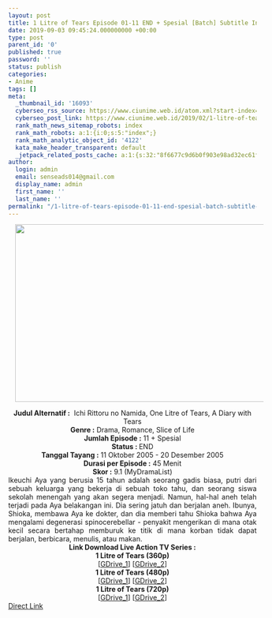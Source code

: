 ```yaml
---
layout: post
title: 1 Litre of Tears Episode 01-11 END + Spesial [Batch] Subtitle Indonesia
date: 2019-09-03 09:45:24.000000000 +00:00
type: post
parent_id: '0'
published: true
password: ''
status: publish
categories:
- Anime
tags: []
meta:
  _thumbnail_id: '16093'
  cyberseo_rss_source: https://www.ciunime.web.id/atom.xml?start-index=3451&max-results=150
  cyberseo_post_link: https://www.ciunime.web.id/2019/02/1-litre-of-tears-episode-01-11-end.html
  rank_math_news_sitemap_robots: index
  rank_math_robots: a:1:{i:0;s:5:"index";}
  rank_math_analytic_object_id: '4122'
  kata_make_header_transparent: default
  _jetpack_related_posts_cache: a:1:{s:32:"8f6677c9d6b0f903e98ad32ec61f8deb";a:2:{s:7:"expires";i:1645699648;s:7:"payload";a:0:{}}}
author:
  login: admin
  email: senseads014@gmail.com
  display_name: admin
  first_name: ''
  last_name: ''
permalink: "/1-litre-of-tears-episode-01-11-end-spesial-batch-subtitle-indonesia/"
---
```

<div class="separator" style="clear: both; text-align: center;"><a href="https://3.bp.blogspot.com/-gJDR3GQsqZI/XFQOsGpE7eI/AAAAAAAAJZY/gm8xr2_CjlEqccWRv6iUlK3_XfRfjkAZgCLcBGAs/s1600/1%2BLitre%2Bof%2BTears.jpg" imageanchor="1" style="margin-left: 1em; margin-right: 1em;"><img border="0" data-original-height="720" data-original-width="1280" height="360" src="{{ site.baseurl }}/assets/2019/09/1%2BLitre%2Bof%2BTears.jpg" width="640" /></a></div>
<p>
<div style="text-align: center;"><b>Judul</b><b><b> Alternatif</b> :</b>&nbsp; Ichi Rittoru no Namida, One Litre of Tears, A Diary with Tears</div>
<div style="text-align: center;"><b><b>Genre :</b></b> Drama, Romance, Slice of Life</div>
<div style="text-align: center;"><b>Jumlah Episode :</b> 11 + Spesial<br /><b>Status :&nbsp;</b>END<br /><b>Tanggal Tayang :</b> 11 Oktober 2005 - 20 Desember 2005<br /><b>Durasi per Episode :</b> 45 Menit</div>
<div style="text-align: center;"><b>Skor :</b> 9.1 (MyDramaList)</div>
<div style="text-align: center;"></div>
<div style="text-align: justify;">Ikeuchi Aya yang berusia 15 tahun adalah seorang gadis biasa, putri dari sebuah keluarga yang bekerja di sebuah toko tahu, dan seorang siswa sekolah menengah yang akan segera menjadi. Namun, hal-hal aneh telah terjadi pada Aya belakangan ini. Dia sering jatuh dan berjalan aneh. Ibunya, Shioka, membawa Aya ke dokter, dan dia memberi tahu Shioka bahwa Aya mengalami degenerasi spinocerebellar - penyakit mengerikan di mana otak kecil secara bertahap memburuk ke titik di mana korban tidak dapat berjalan, berbicara, menulis, atau makan.</div>
<div style="text-align: justify;"></div>
<div style="text-align: justify;"></div>
<div style="text-align: center;"><b>Link Download Live Action TV Series :</b></div>
<div style="text-align: center;"></div>
<div style="text-align: center;"><b>1 Litre of Tears (360p)</b></div>
<div style="text-align: center;">[<a href="https://drive.google.com/uc?export=download&amp;id=13WCePnn2m8EwF-hJaRUrv0GX8Qk6hPEc" target="_blank" rel="noopener">GDrive_1</a>] [<a href="https://drive.google.com/uc?id=1AYkxxsB6UUzi7m3s6Ntybt5P681Izg2T&amp;export=download" target="_blank" rel="noopener">GDrive_2</a>]</div>
<div style="text-align: center;"></div>
<div style="text-align: center;"><b>1 Litre of Tears (480p)</b><br />[<a href="https://drive.google.com/uc?export=download&amp;id=1JoKnUzI3YxyNiN5yXKISb4Fjdc8xmnR4" target="_blank" rel="noopener">GDrive_1</a>] [<a href="https://drive.google.com/uc?id=1JoKnUzI3YxyNiN5yXKISb4Fjdc8xmnR4&amp;export=download" target="_blank" rel="noopener">GDrive_2</a>]</div>
<div style="text-align: center;"><b>1 Litre of Tears (720p)</b><br />[<a href="https://drive.google.com/uc?export=download&amp;id=1XShpLlyfVqLqJ90AFMKfBp_fCO5uXqT6" target="_blank" rel="noopener">GDrive_1</a>] [<a href="https://drive.google.com/uc?id=1XShpLlyfVqLqJ90AFMKfBp_fCO5uXqT6&amp;export=download" target="_blank" rel="noopener">GDrive_2</a>]</div>
<link rel="stylesheet" href="https://cdnjs.cloudflare.com/ajax/libs/font-awesome/4.7.0/css/font-awesome.min.css" />
<div class="divbtn"> <a href="https://handymansurrender.com/fihup8buzv?key=94550f7ce39444073321dde3b8782f97" class="btn"><i class="fa fa-download"></i> Direct Link</a> </div>
